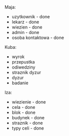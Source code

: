 Maja:
* uzytkownik - done
* lekarz - done
* wiezien - done
* admin - done
* osoba kontaktowa - done

Kuba:
* wyrok
* przepustka
* odiwedziny
* straznik dyzur
* dyzur
* badanie

Iza:
* wiezienie - done
* cela - done
* blok - done
* budynek - done
* straznik - done
* typy celi - done